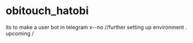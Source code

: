 # obitouch_hatobi
its to make a user bot in telegram 
x--no
//further setting up environment .
upcoming
/
